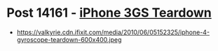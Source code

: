 # Post 14161 - [iPhone 3GS Teardown](https://www.ifixit.com/News/14161/iphone-3g-s-teardown)

- https://valkyrie.cdn.ifixit.com/media/2010/06/05152325/iphone-4-gyroscope-teardown-600x400.jpeg
